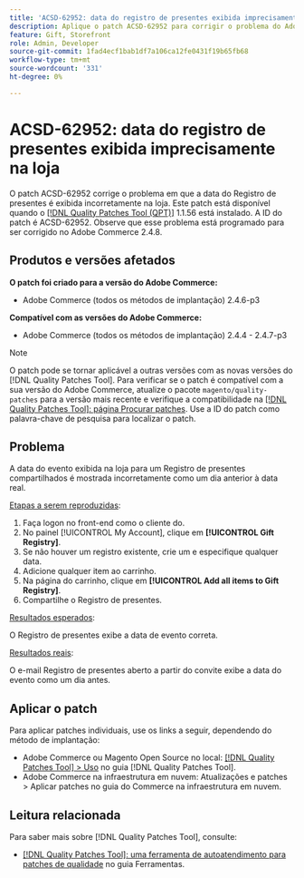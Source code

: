 ```yaml
---
title: 'ACSD-62952: data do registro de presentes exibida imprecisamente na loja'
description: Aplique o patch ACSD-62952 para corrigir o problema do Adobe Commerce em que a data do Registro de presentes é exibida incorretamente na vitrine.
feature: Gift, Storefront
role: Admin, Developer
source-git-commit: 1fad4ecf1bab1df7a106ca12fe0431f19b65fb68
workflow-type: tm+mt
source-wordcount: '331'
ht-degree: 0%

---
```



# ACSD-62952: data do registro de presentes exibida imprecisamente na loja

O patch ACSD-62952 corrige o problema em que a data do Registro de presentes é exibida incorretamente na loja. Este patch está disponível quando o [[!DNL Quality Patches Tool (QPT)]](/help/tools/quality-patches-tool/quality-patches-tool-to-self-serve-quality-patches.md) 1.1.56 está instalado. A ID do patch é ACSD-62952. Observe que esse problema está programado para ser corrigido no Adobe Commerce 2.4.8.

## Produtos e versões afetados

**O patch foi criado para a versão do Adobe Commerce:**

* Adobe Commerce (todos os métodos de implantação) 2.4.6-p3

**Compatível com as versões do Adobe Commerce:**

* Adobe Commerce (todos os métodos de implantação) 2.4.4 - 2.4.7-p3

>[!NOTE]
>
>O patch pode se tornar aplicável a outras versões com as novas versões do [!DNL Quality Patches Tool]. Para verificar se o patch é compatível com a sua versão do Adobe Commerce, atualize o pacote `magento/quality-patches` para a versão mais recente e verifique a compatibilidade na [[!DNL Quality Patches Tool]: página Procurar patches](https://experienceleague.adobe.com/tools/commerce-quality-patches/index.html). Use a ID do patch como palavra-chave de pesquisa para localizar o patch.

## Problema

A data do evento exibida na loja para um Registro de presentes compartilhados é mostrada incorretamente como um dia anterior à data real.

<u>Etapas a serem reproduzidas</u>:

1. Faça logon no front-end como o cliente do.
1. No painel [!UICONTROL My Account], clique em **[!UICONTROL Gift Registry]**.
1. Se não houver um registro existente, crie um e especifique qualquer data.
1. Adicione qualquer item ao carrinho.
1. Na página do carrinho, clique em **[!UICONTROL Add all items to Gift Registry]**.
1. Compartilhe o Registro de presentes.

<u>Resultados esperados</u>:

O Registro de presentes exibe a data de evento correta.

<u>Resultados reais</u>:

O e-mail Registro de presentes aberto a partir do convite exibe a data do evento como um dia antes.

## Aplicar o patch

Para aplicar patches individuais, use os links a seguir, dependendo do método de implantação:

* Adobe Commerce ou Magento Open Source no local: [[!DNL Quality Patches Tool] > Uso](/help/tools/quality-patches-tool/usage.md) no guia [!DNL Quality Patches Tool].
* Adobe Commerce na infraestrutura em nuvem: Atualizações e patches > Aplicar patches no guia do Commerce na infraestrutura em nuvem.

## Leitura relacionada

Para saber mais sobre [!DNL Quality Patches Tool], consulte:

* [[!DNL Quality Patches Tool]: uma ferramenta de autoatendimento para patches de qualidade](/help/tools/quality-patches-tool/quality-patches-tool-to-self-serve-quality-patches.md) no guia Ferramentas.

